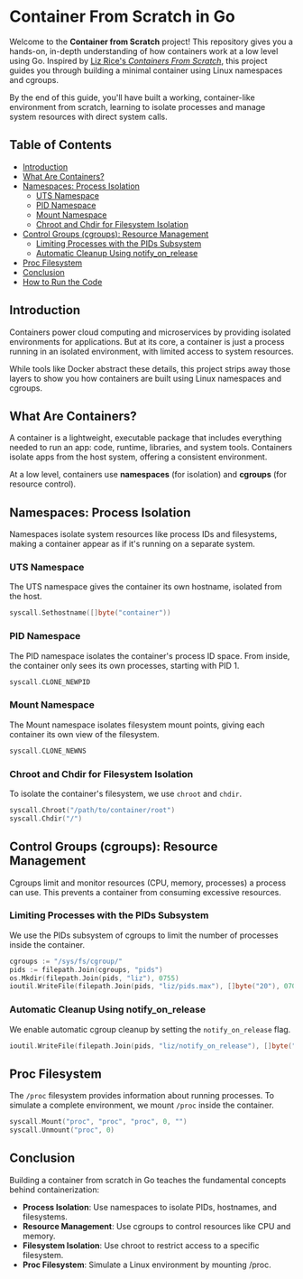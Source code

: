 # Container From Scratch in Go

Welcome to the **Container from Scratch** project! This repository gives you a hands-on, in-depth understanding of how containers work at a low level using Go. Inspired by [Liz Rice's *Containers From Scratch*](https://www.youtube.com/watch?v=8fi7uSYlOdc), this project guides you through building a minimal container using Linux namespaces and cgroups.

By the end of this guide, you'll have built a working, container-like environment from scratch, learning to isolate processes and manage system resources with direct system calls.

## Table of Contents
- [Introduction](#introduction)
- [What Are Containers?](#what-are-containers)
- [Namespaces: Process Isolation](#namespaces-process-isolation)
  - [UTS Namespace](#uts-namespace)
  - [PID Namespace](#pid-namespace)
  - [Mount Namespace](#mount-namespace)
  - [Chroot and Chdir for Filesystem Isolation](#chroot-and-chdir-for-filesystem-isolation)
- [Control Groups (cgroups): Resource Management](#control-groups-cgroups-resource-management)
  - [Limiting Processes with the PIDs Subsystem](#limiting-processes-with-the-pids-subsystem)
  - [Automatic Cleanup Using notify_on_release](#automatic-cleanup-using-notify_on_release)
- [Proc Filesystem](#proc-filesystem)
- [Conclusion](#conclusion)
- [How to Run the Code](#how-to-run-the-code)

## Introduction
Containers power cloud computing and microservices by providing isolated environments for applications. But at its core, a container is just a process running in an isolated environment, with limited access to system resources.

While tools like Docker abstract these details, this project strips away those layers to show you how containers are built using Linux namespaces and cgroups.

## What Are Containers?
A container is a lightweight, executable package that includes everything needed to run an app: code, runtime, libraries, and system tools. Containers isolate apps from the host system, offering a consistent environment.

At a low level, containers use **namespaces** (for isolation) and **cgroups** (for resource control).

## Namespaces: Process Isolation
Namespaces isolate system resources like process IDs and filesystems, making a container appear as if it's running on a separate system.

### UTS Namespace
The UTS namespace gives the container its own hostname, isolated from the host.

```go
syscall.Sethostname([]byte("container"))
```

### PID Namespace
The PID namespace isolates the container's process ID space. From inside, the container only sees its own processes, starting with PID 1.

```go
syscall.CLONE_NEWPID
```

### Mount Namespace
The Mount namespace isolates filesystem mount points, giving each container its own view of the filesystem.

```go
syscall.CLONE_NEWNS
```

### Chroot and Chdir for Filesystem Isolation
To isolate the container's filesystem, we use `chroot` and `chdir`.

```go
syscall.Chroot("/path/to/container/root")
syscall.Chdir("/")
```

## Control Groups (cgroups): Resource Management
Cgroups limit and monitor resources (CPU, memory, processes) a process can use. This prevents a container from consuming excessive resources.

### Limiting Processes with the PIDs Subsystem
We use the PIDs subsystem of cgroups to limit the number of processes inside the container.

```go
cgroups := "/sys/fs/cgroup/"
pids := filepath.Join(cgroups, "pids")
os.Mkdir(filepath.Join(pids, "liz"), 0755)
ioutil.WriteFile(filepath.Join(pids, "liz/pids.max"), []byte("20"), 0700)
```

### Automatic Cleanup Using notify_on_release
We enable automatic cgroup cleanup by setting the `notify_on_release` flag.

```go
ioutil.WriteFile(filepath.Join(pids, "liz/notify_on_release"), []byte("1"), 0700)
```

## Proc Filesystem
The `/proc` filesystem provides information about running processes. To simulate a complete environment, we mount `/proc` inside the container.

```go
syscall.Mount("proc", "proc", "proc", 0, "")
syscall.Unmount("proc", 0)
```

## Conclusion

Building a container from scratch in Go teaches the fundamental concepts behind containerization:

- **Process Isolation**: Use namespaces to isolate PIDs, hostnames, and filesystems.
- **Resource Management**: Use cgroups to control resources like CPU and memory.
- **Filesystem Isolation**: Use chroot to restrict access to a specific filesystem.
- **Proc Filesystem**: Simulate a Linux environment by mounting /proc.
